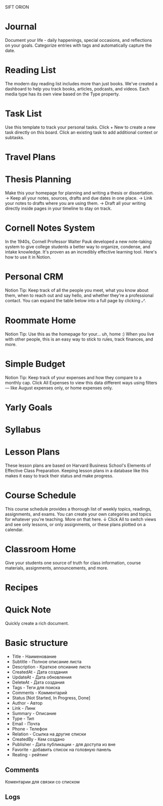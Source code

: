 SIFT
ORION

# Journal
Document your life - daily happenings, special occasions, and reflections on your goals.
Categorize entries with tags and automatically capture the date.

# Reading List 
The modern day reading list includes more than just books. We've created a dashboard to help you track books, 
articles, podcasts, and videos. Each media type has its own view based on the Type property. 

# Task List
Use this template to track your personal tasks.
Click + New to create a new task directly on this board.
Click an existing task to add additional context or subtasks.

# Travel Plans  

# Thesis Planning
Make this your homepage for planning and writing a thesis or dissertation.
→ Keep all your notes, sources, drafts and due dates in one place.
→ Link your notes to drafts where you are using them.
→ Draft all your writing directly inside pages in your timeline to stay on track.

# Cornell Notes System
In the 1940s, Cornell Professor Walter Pauk developed a new note-taking system to give college students a better way to organize, condense, and intake knowledge. It's proven as an incredibly effective learning tool. Here's how to use it in Notion.

# Personal CRM
Notion Tip: Keep track of all the people you meet, what you know about them, when to reach out and say hello, and whether they're a professional contact. You can expand the table below into a full page by clicking ⤢.

# Roommate Home
Notion Tip: Use this as the homepage for your... uh, home :) When you live with other people, this is an easy way to stick to rules, track finances, and more.

# Simple Budget
Notion Tip: Keep track of your expenses and how they compare to a monthly cap. Click All Expenses to view this data different ways using filters — like August expenses only, or home expenses only.


# Yarly Goals

# Syllabus

# Lesson Plans
These lesson plans are based on Harvard Business School's Elements of Effective Class Preparation. Keeping lesson plans in a database like this makes it easy to track their status and make progress.

# Course Schedule
This course schedule provides a thorough list of weekly topics, readings, assignments, and exams.
You can create your own categories and topics for whatever you're teaching. More on that here.
↓ Click All to switch views and see only lessons, or only assignments, or these plans plotted on a calendar.


# Classroom Home
Give your students one source of truth for class information, course materials, assignments, announcements, and more.

# Recipes   

# Quick Note
Quickly create a rich document.


# Basic structure
* Title - Наименование
* Subtitle  - Полное описание  листа
* Description - Краткое опсиание листа
* CreatedAt - Дата создания
* UpdateAt - Дата обновления
* DeleteAt - Дата создания 
* Tags  - Теги для поиска
* Comments - Комментарий
* Status [Not Started, In Progress, Done]
* Author - Автор 
* Link - Линк 
* Summary - Описание 
* Type - Тип 
* Email - Почта 
* Phone - Телефон
* Relation - Ссылка на другие списки
* CreatedBy - Кем создано
* Publisher - Дата публикации - для доступа из вне
* Favorite - добавить список на головную панель 
* Reating - рейтинг  


## Comments
Коментарии для связки со списком 

## Logs













